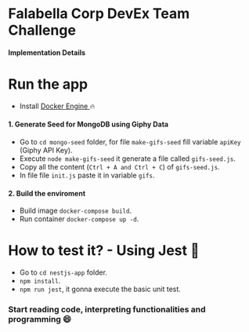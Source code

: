 # Falabella Corp DevEx Team Challenge

#### Implementation Details

# Run the app

-   Install [ Docker Engine ](https://docs.docker.com/engine/install/) :fire:

#### 1. Generate Seed for MongoDB using Giphy Data

-   Go to `cd mongo-seed` folder, for file `make-gifs-seed` fill variable `apiKey` (Giphy API Key).
-   Execute `node make-gifs-seed` it generate a file called `gifs-seed.js`.
-   Copy all the content (`Ctrl + A and Ctrl + C`) of `gifs-seed.js`.
-   In file file `init.js` paste it in variable `gifs`.

#### 2. Build the enviroment

-   Build image `docker-compose build`.
-   Run container `docker-compose up -d`.

# How to test it? - Using Jest 🧪

-   Go to `cd nestjs-app` folder.
-   `npm install`.
-   `npm run jest`, it gonna execute the basic unit test.

### Start reading code, interpreting functionalities and programming :smile:

